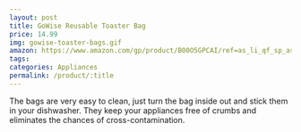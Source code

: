 ```yaml
---
layout: post
title: GoWise Reusable Toaster Bag
price: 14.99
img: gowise-toaster-bags.gif
amazon: https://www.amazon.com/gp/product/B00O5GPCAI/ref=as_li_qf_sp_asin_il_tl?ie=UTF8&tag=peiads-20&camp=1789 creative=9325&linkCode=as2&creativeASIN=B00O5GPCAI&linkId=8b136685287941494654ae79c00432e6
tags: 
categories: Appliances
permalink: /product/:title
---
```


The bags are very easy to clean, just turn the bag inside out and stick them in your dishwasher. They keep your appliances free of crumbs and eliminates the chances of cross-contamination.